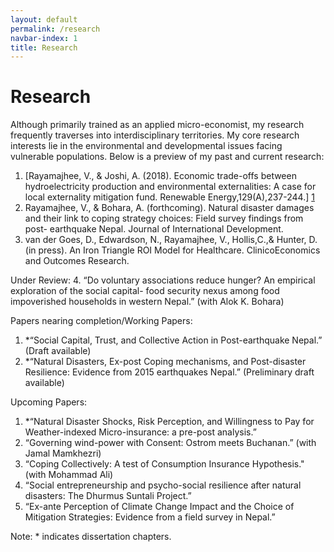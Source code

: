 ```yaml
---
layout: default
permalink: /research
navbar-index: 1
title: Research
---
```


Research
========

Although primarily trained as an applied micro-economist, my research frequently traverses into interdisciplinary territories. My core research interests lie in the environmental and developmental issues facing vulnerable populations. Below is a preview of my past and current research:

1. [Rayamajhee, V., & Joshi, A. (2018). Economic trade-offs between hydroelectricity production and environmental externalities: A case for local externality mitigation fund. Renewable Energy,129(A),237-244.] [1]
2. Rayamajhee, V., & Bohara, A. (forthcoming). Natural disaster damages and their link to coping strategy choices: Field survey findings from post- earthquake Nepal. Journal of International Development.
3. van der Goes, D., Edwardson, N., Rayamajhee, V., Hollis,C.,& Hunter, D. (in press). An Iron Triangle ROI Model for Healthcare. ClinicoEconomics and Outcomes Research.

Under Review:
4. “Do voluntary associations reduce hunger? An empirical exploration of the social  capital- food security nexus among food impoverished households in western Nepal.” (with Alok K. Bohara)

Papers nearing completion/Working Papers: 

1. *“Social Capital, Trust, and Collective Action in Post-earthquake Nepal.” (Draft available)
2. *“Natural Disasters, Ex-post Coping mechanisms, and Post-disaster Resilience: Evidence from 2015 earthquakes Nepal.” (Preliminary draft available)

Upcoming Papers:

1. *“Natural Disaster Shocks, Risk Perception, and Willingness to Pay for Weather-indexed Micro-insurance: a pre-post analysis.”
2. “Governing wind-power with Consent: Ostrom meets Buchanan.” (with Jamal Mamkhezri)
3. “Coping Collectively: A test of Consumption Insurance Hypothesis." (with Mohammad Ali) 
4. “Social entrepreneurship and psycho-social resilience after natural disasters: The Dhurmus Suntali Project.”
5. “Ex-ante Perception of Climate Change Impact and the Choice of Mitigation Strategies: Evidence from a field survey in Nepal.”

Note: * indicates dissertation chapters.

[1]: https://doi.org/10.1016/j.renene.2018.06.009
